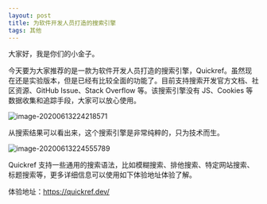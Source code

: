 ```yaml
---
layout: post
title: 为软件开发人员打造的搜索引擎
tags: 其他
---
```


大家好，我是你们的小金子。

今天要为大家推荐的是一款为软件开发人员打造的搜索引擎，Quickref。虽然现在还是实验版本，但是已经有比较全面的功能了。目前支持搜索开发官方文档、社区资源、GitHub Issue、Stack Overflow 等。该搜索引擎没有 JS、Cookies 等数据收集和追踪手段，大家可以放心使用。

![image-20200613224218571](https://7465-test-3c9b5e-1-1301419220.tcb.qcloud.la/mac_github_images/compress_image-20200613224218571.png)

从搜索结果可以看出来，这个搜索引擎是非常纯粹的，只为技术而生。

![image-20200613224555789](https://7465-test-3c9b5e-1-1301419220.tcb.qcloud.la/mac_github_images/compress_image-20200613224555789.png)

Quickref 支持一些通用的搜索语法，比如模糊搜索、排他搜索、特定网站搜索、标题搜索等，更多详细信息可以使用如下体验地址体验了解。

体验地址：https://quickref.dev/